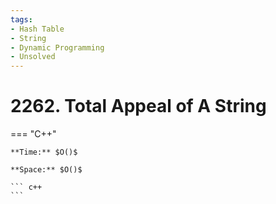 ```yaml
---
tags:
- Hash Table
- String
- Dynamic Programming
- Unsolved
---
```



# 2262. Total Appeal of A String

=== "C++"

    **Time:** $O()$

    **Space:** $O()$

    ``` c++
    ```